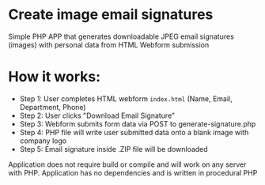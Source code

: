 # Create image email signatures
Simple PHP APP that generates downloadable JPEG email signatures (images) 
with personal data from HTML Webform submission

# How it works:

- Step 1: User completes HTML webform `index.html` (Name, Email, Department, Phone)
- Step 2: User clicks "Download Email Signature"
- Step 3: Webform submits form data via POST to generate-signature.php
- Step 4: PHP file will write user submitted data onto a blank image with company logo
- Step 5: Email signature inside .ZIP file will be downloaded

Application does not require build or compile and will work 
on any server with PHP. Application has no dependencies and 
is written in procedural PHP
